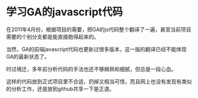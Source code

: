 # 学习GA的javascript代码 #

在2011年4月份，根据项目的需要，把GA的js代码整个翻译了一遍，甚至当前项目需要的个别分支都是能直接跑得起来的。

当然，GA的前端javascript代码也更新过很多版本，这一版的翻译已经不能体现GA的最新状态了。

时过境迁，多年前分析代码的手法也还不够娴熟和细腻，但总是一段心血。

这样的代码放到正式项目里不合适，扔掉又相当可惜，而且网上也没有发现有类似的分析工作，还是放到github共享一下是正道。

